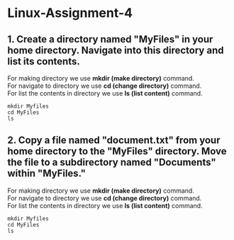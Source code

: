 # Linux-Assignment-4

## 1. Create a directory named "MyFiles" in your home directory. Navigate into this directory and list its contents.

For making directory we use **mkdir (make directory)** command.
<br>
For navigate to directory we use **cd (change directory)** command.
<br>
For list the contents in directory we use **ls (list content)** command.
<br>
```
mkdir Myfiles
cd MyFiles
ls
```
## 2. Copy a file named "document.txt" from your home directory to the "MyFiles" directory. Move the file to a subdirectory named "Documents" within "MyFiles."

For making directory we use **mkdir (make directory)** command.
<br>
For navigate to directory we use **cd (change directory)** command.
<br>
For list the contents in directory we use **ls (list content)** command.
<br>
```
mkdir Myfiles
cd MyFiles
ls
```
